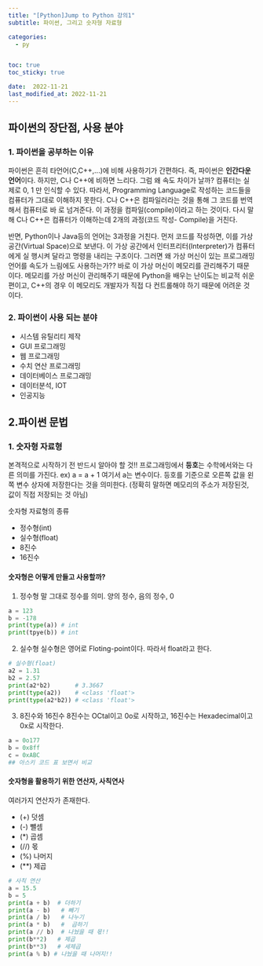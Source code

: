 ```yaml
---
title: "[Python]Jump to Python 강의1" 
subtitle: 파이썬, 그리고 숫자형 자료형

categories:
  - py


toc: true
toc_sticky: true

date:  2022-11-21
last_modified_at: 2022-11-21 
---
```


## 파이썬의 장단점, 사용 분야 ##
### 1. 파이썬을 공부하는 이유 ###
  파이썬은 흔히 타언어(C,C++,...)에 비해 사용하기가 간편하다. 즉, 파이썬은 **인간다운 언어**이다. 하지만, C나 C++에 비하면 느리다. 그럼 왜 속도 차이가 날까? 컴퓨터는 실제로
 0, 1 만 인식할 수 있다. 따라서, Programming Language로 작성하는 코드들을 컴퓨터가 그대로 이해하지 못한다. C나 C++은 컴파일러라는 것을 통해 그 코드를 번역해서 컴퓨터로 바
 로 넘겨준다. 이 과정을 컴파일(compile)이라고 하는 것이다. 다시 말해 C나 C++은 컴퓨터가 이해하는데 2개의 과정(코드 작성- Compile)을 거친다. 

  반면, Python이나 Java등의 언어는 3과정을 거친다. 먼저 코드를 작성하면, 이를 가상공간(Virtual Space)으로 보낸다. 이 가상 공간에서 인터프리터(Interpreter)가 컴퓨터에게 실
 행시켜 달라고 명령을 내리는 구조이다. 그러면 왜 가상 머신이 있는 프로그래밍 언어를 속도가 느림에도 사용하는가?? 바로 이 가상 머신이 메모리를 관리해주기 때문이다. 메모리를 
 가상 머신이 관리해주기 때문에 Python을 배우는 난이도는 비교적 쉬운편이고, C++의 경우 이 메모리도 개발자가 직접 다 컨트롤해야 하기 때문에 어려운 것이다.


 ### 2. 파이썬이 사용 되는 분야 ###
 - 시스템 유틸리티 제작
 - GUI 프로그래밍
 - 웹 프로그래밍
 - 수치 연산 프로그래밍
 - 데이터베이스 프로그래밍
 - 데이터분석, IOT
 - 인공지능

## 2.파이썬 문법 ##
### 1. 숫자형 자료형
본격적으로 시작하기 전 반드시 알아야 할 것!! 프로그래밍에서 **등호**는 수학에서와는 다른 의미를 가진다.
ex)
    a = a + 1
여기서 a는 변수이다. 등호를 기준으로 오른쪽 값을 왼쪽 변수 상자에 저장한다는 것을 의미한다. (정확히 말하면 메모리의 주소가 저장된것, 값이 직접 저장되는 것 아님)

숫자형 자료형의 종류
 - 정수형(int)
 - 실수형(float)
 - 8진수
 - 16진수

#### 숫자형은 어떻게 만들고 사용할까? ####
1) 정수형
말 그대로 정수를 의미. 양의 정수, 음의 정수, 0
```python
a = 123
b = -178
print(type(a)) # int
print(tpye(b)) # int
```
2) 실수형
실수형은 영어로 Floting-point이다. 따라서 float라고 한다.
```python
# 실수형(float)
a2 = 1.31
b2 = 2.57
print(a2*b2)       # 3.3667
print(type(a2))    # <class 'float'>
print(type(a2*b2)) # <class 'float'>
```
3) 8진수와 16진수
8진수는 OCtal이고 0o로 시작하고, 16진수는 Hexadecimal이고 0x로 시작한다.
```python
a = 0o177
b = 0x8ff
c = 0xABC
## 아스키 코드 표 보면서 비교
```

#### 숫자형을 활용하기 위한 연산자, 사칙연사 #####
여러가지 연산자가 존재한다. 
- (+)    덧셈
- (-)    뺄셈
- (\*)   곱셈
- (//)   몫 
- (%)    나머지
- (\*\*) 제곱
```python
# 사칙 연산
a = 15.5
b = 5
print(a + b)  # 더하기
print(a - b)   # 빼기
print(a / b)   # 나누기 
print(a * b)   #  곱하기 
print(a // b)  # 나눴을 때 몫!!
print(b**2)   # 제곱
print(b**3)   # 세제곱
print(a % b) # 나눴을 때 나머지!!
```
